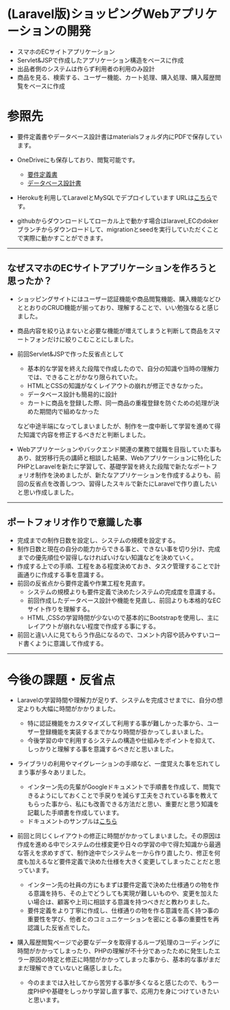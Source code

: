 # (Laravel版)ショッピングWebアプリケーションの開発
- スマホのECサイトアプリケーション 
- Servlet&JSPで作成したアプリケーション構造をベースに作成
- 出品者側のシステムは作らず利用者の利用のみ設計
- 商品を見る、検索する、ユーザー機能、カート処理、購入処理、購入履歴閲覧をベースに作成

# 参照先
- 要件定義書やデータベース設計書はmaterialsフォルダ内にPDFで保存しています。
- OneDriveにも保存しており、閲覧可能です。
  - [要件定義書](https://1drv.ms/p/s!Agh3uNl6nfsKgQOwHuJjH14V8Bzf?e=MMRmgZ)
  - [データベース設計書](https://1drv.ms/p/s!Agh3uNl6nfsKgQjbGrT_ZZL-hqaq?e=cUKeay)
- Herokuを利用してLaravelとMySQLでデプロイしています
  URLは[こちら](https://laravelec12345.herokuapp.com/)です。

- githubからダウンロードしてローカル上で動かす場合はlaravel_ECのdokerブランチからダウンロードして、migrationとseedを実行していただくことで実際に動かすことができます。

___
## なぜスマホのECサイトアプリケーションを作ろうと思ったか？
- ショッピングサイトにはユーザー認証機能や商品閲覧機能、購入機能などひととおりのCRUD機能が揃っており、理解することで、いい勉強なると感じました。
- 商品内容を絞り込まないと必要な機能が増えてしまうと判断して商品をスマートフォンだけに絞りこむことにしました。
- 前回Servlet&JSPで作った反省点として
  - 基本的な学習を終えた段階で作成したので、自分の知識や当時の理解力では、できることがかなり限られていた。
  - HTMLとCSSの知識がなくレイアウトの崩れが修正できなかった。
  - データベース設計も簡易的に設計
  - カートに商品を登録した際、同一商品の重複登録を防ぐための処理が決めた期間内で組めなかった

  など中途半端になってしまいましたが、制作を一度中断して学習を進めて得た知識で内容を修正するべきだと判断しました。
- Webアプリケーションやバックエンド関連の業務で就職を目指していた事もあり、就労移行先の講師と相談した結果、Webアプリケーションに特化したPHPとLaravelを新たに学習して、基礎学習を終えた段階で新たなポートフォリオ制作を決めましたが、新たなアプリケーションを作成するよりも、前回の反省点を改善しつつ、習得したスキルで新たにLaravelで作り直したいと思い作成しました。

___
## ポートフォリオ作りで意識した事
- 完成までの制作日数を設定し、システムの規模を設定する。
- 制作日数と現在の自分の能力からできる事と、できない事を切り分け、完成までの優先順位や習得しなければいけない知識などを決めていく。
- 作成する上での手順、工程をある程度決めておき、タスク管理することで計画通りに作成する事を意識する。
- 前回の反省点から要件定義や作業工程を見直す。
  - システムの規模よりも要件定義で決めたシステムの完成度を意識する。
  - 前回作成したデータベース設計や機能を見直し、前回よりも本格的なECサイト作りを理解する。
  - HTML ,CSSの学習時間が少ないので基本的にBootstrapを使用し、主にレイアウトが崩れない程度で作成する事にする。
- 前回と違い人に見てもらう作品になるので、コメント内容や読みやすいコード書くように意識して作成する。
___
# 今後の課題・反省点
- Laravelの学習時間や理解力が足りず、システムを完成させまでに、自分の想定よりも大幅に時間がかかりました。
  - 特に認証機能をカスタマイズして利用する事が難しかった事から、ユーザー登録機能を実装するまでかなり時間が掛かってしまいました。
  - 今後学習の中で利用するシステムの構造や仕組みをポイントを抑えて、しっかりと理解する事を意識するべきだと思いました。
- ライブラリの利用やマイグレーションの手順など、一度覚えた事を忘れてしまう事が多々あリました。
  - インターン先の先輩がGoogleドキュメントで手順書を作成して、閲覧できるようにしておくことで手戻りを減らす工夫をされている事を教えてもらった事から、私にも改善できる方法だと思い、重要だと思う知識を記載した手順書を作成しています。
  - ドキュメントのサンプルは[こちら](https://docs.google.com/document/d/1jsjU2PCkMKIoynjwrPuID--6yjjOf3lt-RSoU3yqrc0/edit?usp=sharing)
- 前回と同じくレイアウトの修正に時間がかかってしまいました。その原因は作成を進める中でシステムの仕様変更や日々の学習の中で得た知識から最適な答えを求めすぎて、制作途中でシステムを一から作り直したり、修正を何度も加えるなど要件定義で決めた仕様を大きく変更してしまったことだと思っています。
  - インターン先の社員の方にもまずは要件定義で決めた仕様通りの物を作る意識を持ち、その上でどうしても実現が難しいものや、変更を加えたい場合は、顧客や上司に相談する意識を持つべきだと教わりました。
  - 要件定義をより丁寧に作成し、仕様通りの物を作る意識を高く持つ事の重要性を学び、他者とのコミュニケーションを密にとる事の重要性を再認識した反省点でした。

- 購入履歴閲覧ページで必要なデータを取得するループ処理のコーディングに時間がかかってしまったり、PHPの理解が不十分であったために発生したエラー原因の特定と修正に時間がかかってしまった事から、基本的な事がまだまだ理解できていないと痛感しました。
  - 今のままでは入社してから苦労する事が多くなると感じたので、もう一度PHPや基礎をしっかり学習し直す事で、応用力を身につけていきたいと思います。
